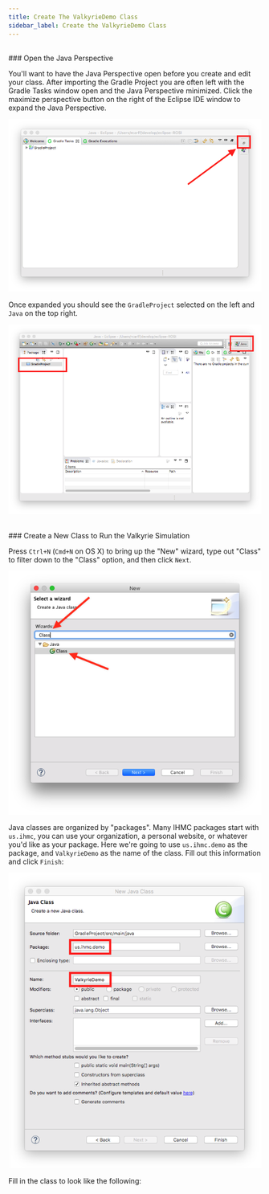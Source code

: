```yaml
---
title: Create The ValkyrieDemo Class
sidebar_label: Create the ValkyrieDemo Class
---
```


<br/> 
 ### Open the Java Perspective

You'll want to have the Java Perspective open before you create and edit your class.  After importing the Gradle Project you are often left with the Gradle Tasks window open and the Java Perspective minimized. Click the maximize perspective button on the right of the Eclipse IDE window to expand the Java Perspective.

![Wizard Search](/img/quickstart/eclipseAfterGradleImport.png)

Once expanded you should see the `GradleProject` selected on the left and `Java` on the top right.

![Wizard Search](/img/quickstart/eclipseJavaPerspective.png)

<br/> 
### Create a New Class to Run the Valkyrie Simulation

Press `Ctrl+N` (`Cmd+N` on OS X) to bring up the "New" wizard, type out "Class" to filter down to the "Class" option, and then click `Next`.

![Wizard Search](/img/quickstart/eclipseNewFileWizard.png)

Java classes are organized by "packages". Many IHMC packages start with `us.ihmc`, you can use your organization, a personal website, or whatever you'd like as your package. Here we're going to use `us.ihmc.demo` as the package, and `ValkyrieDemo` as the name of the class. Fill out this information and click `Finish`:

![New Class Wizard](/img/quickstart/eclipseNewClassWizard.png)

Fill in the class to look like the following:

<pre><code data-url-index="0" data-snippet="complete" id="ValkyrieDemo"></code></pre>


<script src="../snippetautomation/codesnippets.js" sources=Array.of("https://rawgit.com/ihmcroboticsdocs/sampleproject/master/src/us/ihmc/testeuclid/ValkyrieDemo.java")></script>
